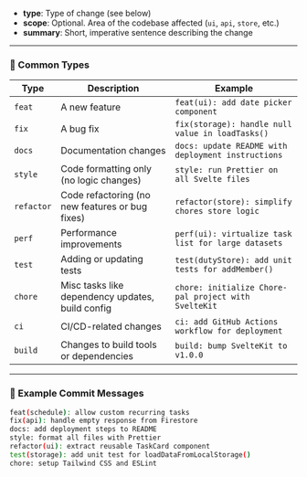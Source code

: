 - **type**: Type of change (see below)
- **scope**: Optional. Area of the codebase affected (`ui`, `api`, `store`, etc.)
- **summary**: Short, imperative sentence describing the change

---

### 📘 Common Types

| Type        | Description                                          | Example                                                       |
|-------------|------------------------------------------------------|---------------------------------------------------------------|
| `feat`      | A new feature                                        | `feat(ui): add date picker component`                         |
| `fix`       | A bug fix                                            | `fix(storage): handle null value in loadTasks()`              |
| `docs`      | Documentation changes                                | `docs: update README with deployment instructions`            |
| `style`     | Code formatting only (no logic changes)              | `style: run Prettier on all Svelte files`                     |
| `refactor`  | Code refactoring (no new features or bug fixes)      | `refactor(store): simplify chores store logic`                |
| `perf`      | Performance improvements                             | `perf(ui): virtualize task list for large datasets`           |
| `test`      | Adding or updating tests                             | `test(dutyStore): add unit tests for addMember()`             |
| `chore`     | Misc tasks like dependency updates, build config     | `chore: initialize Chore-pal project with SvelteKit`          |
| `ci`        | CI/CD-related changes                                | `ci: add GitHub Actions workflow for deployment`              |
| `build`     | Changes to build tools or dependencies               | `build: bump SvelteKit to v1.0.0`                             |

---

### 🧪 Example Commit Messages

```bash
feat(schedule): allow custom recurring tasks
fix(api): handle empty response from Firestore
docs: add deployment steps to README
style: format all files with Prettier
refactor(ui): extract reusable TaskCard component
test(storage): add unit test for loadDataFromLocalStorage()
chore: setup Tailwind CSS and ESLint
